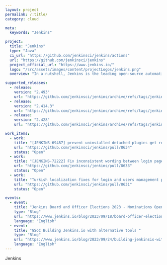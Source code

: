 ```yaml
---
layout: project
permalink: /:title/
category: cloud

meta:
  keywords: "Jenkins"

project:
  title: "Jenkins"
  type: "Java"
  ci_url: "https://github.com/jenkinsci/jenkins/actions"
  url: "https://github.com/jenkinsci/jenkins"
  project_official_url: "https://www.jenkins.io/"
  logo: "/src/assets/images/content/projectLogos/jenkins.png"
  overview: "In a nutshell, Jenkins is the leading open-source automation server. Built with Java, it provides over 1,800 plugins to support automating virtually anything, so that humans can spend their time doing things machines cannot."

supported_releases:
  - release:
    version: "2.493"
    url: "https://github.com/jenkinsci/jenkins/archive/refs/tags/jenkins-2.429.tar.gz"
  - release:
    version: "2.414.3"
    url: "https://github.com/jenkinsci/jenkins/archive/refs/tags/jenkins-2.414.3.tar.gz"
  - release:
    version: "2.428"
    url: "https://github.com/jenkinsci/jenkins/archive/refs/tags/jenkins-2.428.tar.gz"

work_items:
  - work:
    title: "[JENKINS-69487] prevent uninstalled detached plugins get reinstalled #8634"
    url: "https://github.com/jenkinsci/jenkins/pull/8634"
    status: "Open"
  - work:
    title: "[JENKINS-72222] Fix inconsistent wording between login page and security configuration #8633"
    url: "https://github.com/jenkinsci/jenkins/pull/8633"
    status: "Open"
  - work:
    title: "Turkish localization fixes for login and users management pages #8631"
    url: "https://github.com/jenkinsci/jenkins/pull/8631"
    status: "Open"

events:
  - event:
    title: "Jenkins Board and Officer Elections 2023 - Nominations Open"
    type: "Blog"
    url: "https://www.jenkins.io/blog/2023/09/18/board-officer-election-announcement/"
    language: "English"
  - event:
    title: "GSoC Building Jenkins.io with alternative tools "
    type: "Blog"
    url: "https://www.jenkins.io/blog/2023/09/24/building-jenkinsio-with-alternative-tools/"
    language: "English"
---
```


<p>Jenkins</p>
